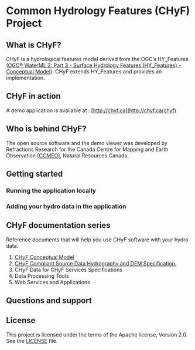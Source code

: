 # Common Hydrology Features (CHyF) Project

## What is CHyF?

CHyF is a hydrological features model derived from the OGC’s HY_Features 
([OGC® WaterML 2: Part 3 - Surface Hydrology Features (HY_Features) - Conceptual Model](http://docs.opengeospatial.org/is/14-111r6/14-111r6.html)). 
CHyF extends HY_Features and provides an implementation.

## CHyF in action

A demo application is available at : [http://chyf.ca](http://chyf.ca/chyf)

## Who is behind CHyF?

The open source software and the demo viewer was developed by Refractions Research for the Canada Centre for Mapping and Earth Observation [(CCMEO)](https://www.nrcan.gc.ca/earth-sciences/geomatics/10776), Natural Resources Canada.

## Getting started

### Running the application locally

### Adding your hydro data in the application

## CHyF documentation series

Reference documents that will help you use CHyF software with your hydro data.

1. [CHyF Conceptual Model](./chyfConceptualModel.md)
2. [CHyF Compliant Source Data Hydrography and DEM Specification.](./chyfCompliantSourceHydrographyAndDEMSpecification.md)
3. CHyF Data for CHyF Services Specifications
4. Data Processing Tools
5. Web Services and Applications

## Questions and support

## License

This project is licensed under the terms of the Apache license, Version 2.0. See the [LICENSE](http://www.apache.org/licenses/LICENSE-2.0) file.